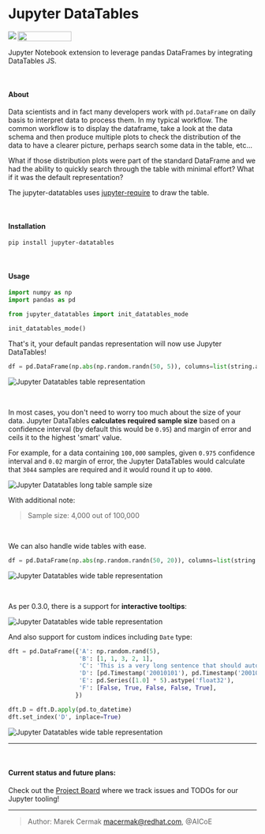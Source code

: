 # Jupyter DataTables

<a href="https://mybinder.org/v2/gh/CermakM/jupyter-datatables/master?filepath=examples%2Fjupyter-datatables-0.4.0.ipynb"
   target="_parent">
   <img align="left"
      src="https://mybinder.org/badge_logo.svg">
</a>
<a href="https://nbviewer.jupyter.org/github/CermakM/jupyter-datatables/blob/master/examples/"
   target="_parent">
   <img
      src="https://raw.githubusercontent.com/jupyter/design/master/logos/Badges/nbviewer_badge.png"
      width="109" height="20">
</a>

Jupyter Notebook extension to leverage pandas DataFrames by integrating DataTables JS.



<br>

#### About

Data scientists and in fact many developers work with `pd.DataFrame` on daily basis to interpret data to process them. In my typical workflow. The common workflow is to display the dataframe, take a look at the data schema and then produce multiple plots to check the distribution of the data to have a clearer picture, perhaps search some data in the table, etc...

What if those distribution plots were part of the standard DataFrame and we had the ability to quickly search through the table with minimal effort? What if it was the default representation?

The jupyter-datatables uses [jupyter-require](https://github.com/CermakM/jupyter-require) to draw the table.

<br>

#### Installation

```bash
pip install jupyter-datatables
```

<br>

#### Usage

```python
import numpy as np
import pandas as pd

from jupyter_datatables import init_datatables_mode

init_datatables_mode()
```

That's it, your default pandas representation will now use Jupyter DataTables!

```python
df = pd.DataFrame(np.abs(np.random.randn(50, 5)), columns=list(string.ascii_uppercase[:5]))
```

![Jupyter Datatables table representation](https://raw.github.com/CermakM/jupyter-datatables/master/assets/images/jupyter-datatables.png)

<br>

In most cases, you don't need to worry too much about the size of your data. Jupyter DataTables **calculates required sample size** based on a confidence interval (by default this would be `0.95`) and margin of error and ceils it to the highest 'smart' value.

For example, for a data containing `100,000` samples, given `0.975` confidence interval and `0.02` margin of error, the Jupyter DataTables would calculate that `3044` samples are required and it would round it up to `4000`.

![Jupyter Datatables long table sample size](https://raw.github.com/CermakM/jupyter-datatables/master/assets/images/jupyter-datatables-long.png)

With additional note:

> Sample size: 4,000 out of 100,000

<br>

We can also handle wide tables with ease.

```python
df = pd.DataFrame(np.abs(np.random.randn(50, 20)), columns=list(string.ascii_uppercase[:20]))
```

![Jupyter Datatables wide table representation](https://raw.github.com/CermakM/jupyter-datatables/master/assets/images/jupyter-datatables-wide.gif)

<br>

As per 0.3.0, there is a support for **interactive tooltips**:

![Jupyter Datatables wide table representation](https://raw.github.com/CermakM/jupyter-datatables/master/assets/images/jupyter-datatables-tooltips.gif)


And also support for custom indices including `Date` type:

```python
dft = pd.DataFrame({'A': np.random.rand(5),
                    'B': [1, 1, 3, 2, 1],
                    'C': 'This is a very long sentence that should automatically be trimmed',
                    'D': [pd.Timestamp('20010101'), pd.Timestamp('20010102'), pd.Timestamp('20010103'), pd.Timestamp('20010104'), pd.Timestamp('20010105')],
                    'E': pd.Series([1.0] * 5).astype('float32'),
                    'F': [False, True, False, False, True],
                   })

dft.D = dft.D.apply(pd.to_datetime)
dft.set_index('D', inplace=True)
```

![Jupyter Datatables wide table representation](https://raw.github.com/CermakM/jupyter-datatables/master/assets/images/jupyter-datatables-datetime-tooltips.gif)

---

<br>

#### Current status and future plans:

Check out the [Project Board](https://github.com/users/CermakM/projects/1) where we track issues and TODOs for our Jupyter tooling!

---

> Author: Marek Cermak <macermak@redhat.com>, @AICoE
